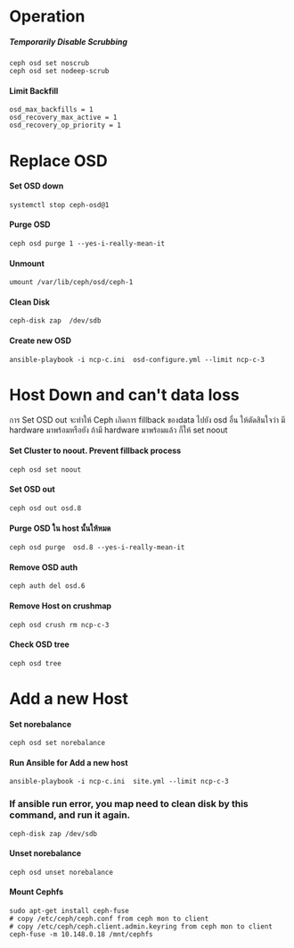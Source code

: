 # Operation


##### Temporarily Disable Scrubbing
```
ceph osd set noscrub
ceph osd set nodeep-scrub
```

#### Limit Backfill
```
osd_max_backfills = 1
osd_recovery_max_active = 1
osd_recovery_op_priority = 1
```

# Replace OSD

#### Set OSD down
```
systemctl stop ceph-osd@1
```
#### Purge OSD
```
ceph osd purge 1 --yes-i-really-mean-it
```
#### Unmount
```
umount /var/lib/ceph/osd/ceph-1
```
#### Clean Disk
```
ceph-disk zap  /dev/sdb
```
#### Create new OSD
```
ansible-playbook -i ncp-c.ini  osd-configure.yml --limit ncp-c-3
```

# Host Down and can't data loss


การ Set OSD out จะทำให้ Ceph เกิดการ fillback ของdata ไปยัง osd อื่น
ให้ตัดสินใจว่า มี hardware มาพร้อมหรือยัง
ถ้ามี hardware มาพร้อมแล้ว ก็ให้ set noout

#### Set Cluster to noout. Prevent fillback process
```
ceph osd set noout
```
#### Set OSD out 
```
ceph osd out osd.8
```
#### Purge OSD ใน host นั้นให้หมด 
```
ceph osd purge  osd.8 --yes-i-really-mean-it
```
#### Remove OSD auth 
```
ceph auth del osd.6
```
#### Remove Host on crushmap
```
ceph osd crush rm ncp-c-3
```
#### Check OSD tree
```
ceph osd tree
```
# Add a new Host


#### Set norebalance
```
ceph osd set norebalance
```
#### Run Ansible for Add a new host
```
ansible-playbook -i ncp-c.ini  site.yml --limit ncp-c-3
```
### If ansible run error, you map need to clean disk by this command, and run it again.
```
ceph-disk zap /dev/sdb
```
#### Unset norebalance
```
ceph osd unset norebalance
```
#### Mount Cephfs
```
sudo apt-get install ceph-fuse
# copy /etc/ceph/ceph.conf from ceph mon to client
# copy /etc/ceph/ceph.client.admin.keyring from ceph mon to client
ceph-fuse -m 10.148.0.18 /mnt/cephfs
```
